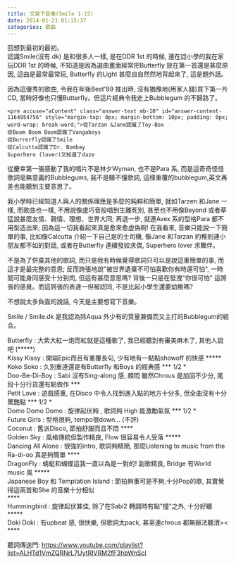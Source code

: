 ```yaml
---
title: 又寫下音樂(Smile 1-15)
date: 2014-01-21 01:15:37
categories: 歌曲
---
```


回想到最初的最初。  
認識Smile(沒有.dk) 是和很多人一樣, 是在DDR 1st 的時候, 還在諗小學的我在家玩DDR 1st 的時候, 不知道是因為選曲畫面經常把Butterfly 放在第一首還是甚麼原因, 這曲是最常最常玩, Butterfly 的Light 甚麼自自然然地背起來了, 這是題外話。  
  
因為這優秀的歌曲, 令我在年後Best'99 推出時, 沒有猶豫地(用家人錢)買下第一片CD, 當時好像也只懂Butterfly。但這片經典令我走上Bubblegum 的不歸路了。

```
<pre accuse="aContent" class="answer-text mb-10" id="answer-content-1164954756" style="margin-top: 0px; margin-bottom: 10px; padding: 0px; word-wrap: break-word;">從Tarzan &Jane認識了Toy-Box
從Boom Boom Boom認識了Vangaboys
從Burrerfly認識了Smile
從Calcutta認識了Dr. Bombay
Superhero (lover)又知道了daze 
```

從慶幸第一張感動了我的唱片不是林夕Wyman, 也不是Para 系, 而是這奇奇怪怪歌詞亳無意義的Bubblegums, 我不是聽不懂歌詞, 這樣重覆的bubblegum,英文再差也能聽到主要意思了。   
  
我小學時已經知道人與人的關係理應是多麼的純粹和簡單, 就如Tarzen 和Jane 一樣, 而歌曲也一樣, 不用說像盧巧音般唱到生離死別, 甚至也不用像Beyond 或者草猛說甚麼友情、親情、理想、世界大同; 再退一步, 就連Avex 系的型格Para 都不用型造出來; 因為這一切我看起來真是愈來愈虛偽啊! 在我看來, 音樂只能說一下簡單的事, 比如像Calcutta 介紹一下自己是的士司機, 像Jane 和Tarzan 約稚到連小朋友都不如的對話, 或者在Butterfly 連續發姣求偶, Superhero lover 求舞伴。  
  
不是為了併棄其他的歌詞, 而只是我有時候覺得歌詞只可以是說這重簡單的事, 而這才是最完整的意思; 反而誇張地說"被世界遺棄不可怕喜歡你有時還可怕", 一時間可能身同感受十分到肉, 但這有甚麼意思嗎? 背後一只是在發洩"你很可怕" 這誇張的感覺。而這誇張的表達一但被認同, 不是比起小學生還要幼稚嗎?   
  
不想說太多負面的說話, 今天是主要想寫下音樂。  
  
Smile / Smile.dk 是我認為除Aqua 外少有的質量兼備而又主打的Bubblegum的組合。  
  
  
Butterfly : 大紫大紅一炮而紅就是這種歌了, 我已經聽到有審美麻木了, 其他人說吧 (\*\*\*\*\*)  
Kissy Kissy : 開端Epic而且有重覆長句, 少有地有一點點showoff 的快感 \*\*\*\*\*  
Koko Soko : 久別重逄還是有Butterfly 和Boys 的經典感 \*\*\* 1/2 \*  
Doo-Be-Di-Boy : Sabi 沒有Sing-along 感, 頗悶 雖然Chrous 是加回不少分, 尾段十分行貨還有點做作 \*\*\*  
Petit Love : 遊戲感重, 在Disco 中令人找到進入點的地方十分多, 但全曲沒有十分驚艷點 \*\*\* 1/2 \*  
Domo Domo Domo : 旋律起伏夠 , 歌詞夠 High 能激勵氣氛 \*\*\* 1/2 \*  
Future Girls : 型格很夠, tempo很down... (不評)  
Coconut : 舊派Disco, 節拍舒服而且不悶 \*\*\*\*  
Golden Sky : 風格傳統但製作精良, Flow 很容易令人受落 \*\*\*\*\*  
Dancing All Alone : 很強的intro, 歌詞夠精簡, 那麼Listening to music from the Ra-di-oo 真是夠簡單 \*\*\*\*  
DragonFly : 蜻蜓和蝴蝶這我一直以為是一對的! 副歌精良, Bridge 有World music 風 \*\*\*\*\*  
Japanese Boy 和 Temptation Island : 節拍夠重可是不夠,十分Pop的歌, 其實覺得這兩首和She 的音樂十分相似  
\*\*\*\*  
Hummingbird : 旋律起伏甚佳, 除了在Sabi2 轉調時有點"撞"之外, 十分好聽 \*\*\*\*\*  
Doki Doki : 有upbeat 感, 很快樂, 但歌詞太pack, 甚至連chrous 都無辦法聽清&gt;&lt; \*\*\*\*  
  
聽詞傳送門: <https://www.youtube.com/playlist?list=ALHTd1VmZQRNrL7UytRIVRM2fF3hbWnScI>  